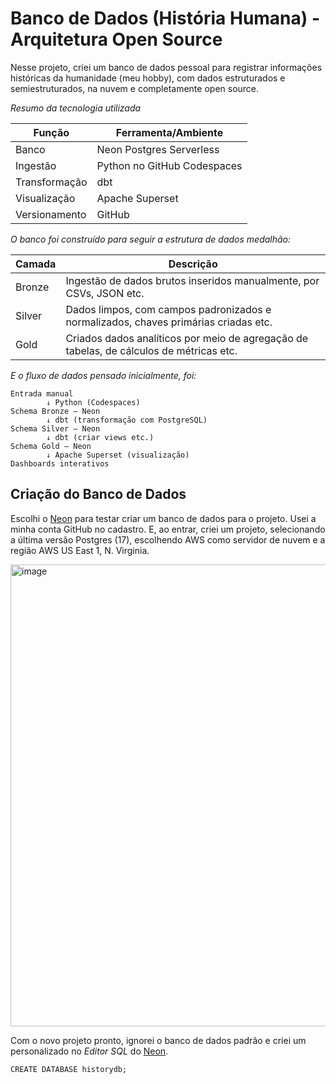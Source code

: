 # Banco de Dados (História Humana) - Arquitetura Open Source

Nesse projeto, criei um banco de dados pessoal para registrar informações históricas da humanidade (meu hobby), com dados estruturados e semiestruturados, na nuvem e completamente open source.

*Resumo da tecnologia utilizada*

|Função|Ferramenta/Ambiente|
|-------|---------|
|Banco|Neon Postgres Serverless|
|Ingestão|Python no GitHub Codespaces|
|Transformação|dbt|
|Visualização|Apache Superset|
|Versionamento|GitHub|

*O banco foi construído para seguir a estrutura de dados medalhão:*

|Camada|Descrição|
|------|---------|
|Bronze|Ingestão de dados brutos inseridos manualmente, por CSVs, JSON etc.|
|Silver|Dados limpos, com campos padronizados e normalizados, chaves primárias criadas etc.|
|Gold|Criados dados analíticos por meio de agregação de tabelas, de cálculos de métricas etc.|

*E o fluxo de dados pensado inicialmente, foi:*

```
Entrada manual
        ↓ Python (Codespaces)
Schema Bronze – Neon
        ↓ dbt (transformação com PostgreSQL)
Schema Silver – Neon
        ↓ dbt (criar views etc.)
Schema Gold – Neon
        ↓ Apache Superset (visualização)
Dashboards interativos

```

## Criação do Banco de Dados

Escolhi o [Neon](https://neon.com/) para testar criar um banco de dados para o projeto. Usei a minha conta GitHub no cadastro. E, ao entrar, criei um projeto, selecionando a última versão Postgres (17), escolhendo AWS como servidor de nuvem e a região AWS US East 1, N. Virginia.


<img width="1335" height="739" alt="image" src="https://github.com/user-attachments/assets/106be05c-e679-4f5e-a024-5c797cb369fc" />

Com o novo projeto pronto, ignorei o banco de dados padrão e criei um personalizado no *Editor SQL* do [Neon](https://neon.com/).

```
CREATE DATABASE historydb;
```




